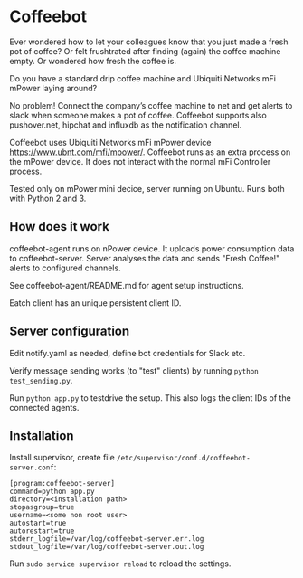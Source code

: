 Coffeebot
=========
Ever wondered how to let your colleagues know that you just made a fresh pot of coffee? Or felt frushtrated after finding (again) the coffee machine empty. Or wondered how fresh the coffee is.

Do you have a standard drip coffee machine and Ubiquiti Networks mFi mPower laying around?

No problem! Connect the company’s coffee machine to net and get alerts to slack when someone makes a pot of coffee. Coffeebot supports also pushover.net, hipchat and influxdb as the notification channel.

Coffeebot uses Ubiquiti Networks mFi mPower device https://www.ubnt.com/mfi/mpower/. Coffeebot runs as an extra process on the mPower device. It does not interact with the normal mFi Controller process.

Tested only on mPower mini decice, server running on Ubuntu. Runs both with Python 2 and 3.

How does it work
----------------
coffeebot-agent runs on nPower device. It uploads power consumption data to coffeebot-server. Server analyses the data and sends "Fresh Coffee!" alerts to configured channels.

See coffeebot-agent/README.md for agent setup instructions.

Eatch client has an unique persistent client ID.

Server configuration
--------------------
Edit notify.yaml as needed, define bot credentials for Slack etc.

Verify message sending works (to "test" clients) by running `python test_sending.py`.

Run `python app.py` to testdrive the setup. This also logs the client IDs of the connected agents.

Installation
------------
Install supervisor, create file `/etc/supervisor/conf.d/coffeebot-server.conf`:

```
[program:coffeebot-server]
command=python app.py
directory=<installation path>
stopasgroup=true
username=<some non root user>
autostart=true
autorestart=true
stderr_logfile=/var/log/coffeebot-server.err.log
stdout_logfile=/var/log/coffeebot-server.out.log
```

Run `sudo service supervisor reload` to reload the settings.
